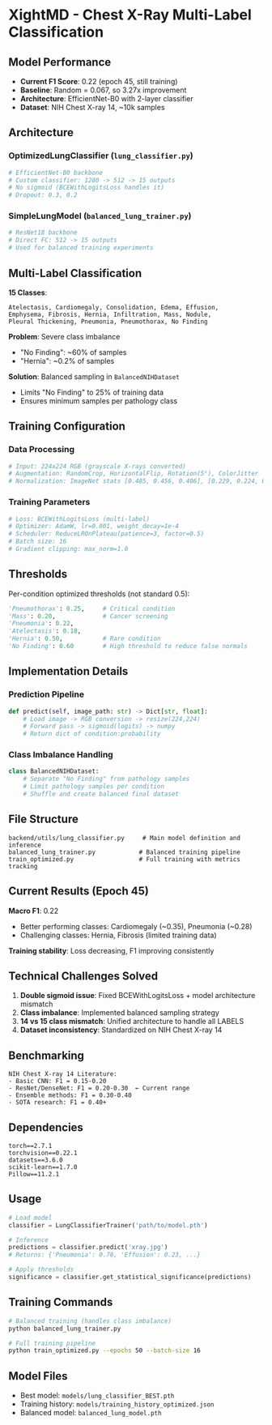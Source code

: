 
# XightMD - Chest X-Ray Multi-Label Classification

## Model Performance

- **Current F1 Score**: 0.22 (epoch 45, still training)
- **Baseline**: Random = 0.067, so 3.27x improvement
- **Architecture**: EfficientNet-B0 with 2-layer classifier
- **Dataset**: NIH Chest X-ray 14, ~10k samples

## Architecture

### OptimizedLungClassifier (`lung_classifier.py`)
```python
# EfficientNet-B0 backbone
# Custom classifier: 1280 -> 512 -> 15 outputs
# No sigmoid (BCEWithLogitsLoss handles it)
# Dropout: 0.3, 0.2
```

### SimpleLungModel (`balanced_lung_trainer.py`)
```python
# ResNet18 backbone  
# Direct FC: 512 -> 15 outputs
# Used for balanced training experiments
```

## Multi-Label Classification

**15 Classes**:
```
Atelectasis, Cardiomegaly, Consolidation, Edema, Effusion, 
Emphysema, Fibrosis, Hernia, Infiltration, Mass, Nodule, 
Pleural Thickening, Pneumonia, Pneumothorax, No Finding
```

**Problem**: Severe class imbalance
- "No Finding": ~60% of samples
- "Hernia": ~0.2% of samples

**Solution**: Balanced sampling in `BalancedNIHDataset`
- Limits "No Finding" to 25% of training data
- Ensures minimum samples per pathology class

## Training Configuration

### Data Processing
```python
# Input: 224x224 RGB (grayscale X-rays converted)
# Augmentation: RandomCrop, HorizontalFlip, Rotation(5°), ColorJitter
# Normalization: ImageNet stats [0.485, 0.456, 0.406], [0.229, 0.224, 0.225]
```

### Training Parameters
```python
# Loss: BCEWithLogitsLoss (multi-label)
# Optimizer: AdamW, lr=0.001, weight_decay=1e-4
# Scheduler: ReduceLROnPlateau(patience=3, factor=0.5)
# Batch size: 16
# Gradient clipping: max_norm=1.0
```

## Thresholds

Per-condition optimized thresholds (not standard 0.5):
```python
'Pneumothorax': 0.25,     # Critical condition
'Mass': 0.20,             # Cancer screening
'Pneumonia': 0.22,        
'Atelectasis': 0.18,
'Hernia': 0.50,           # Rare condition
'No Finding': 0.60        # High threshold to reduce false normals
```

## Implementation Details

### Prediction Pipeline
```python
def predict(self, image_path: str) -> Dict[str, float]:
    # Load image -> RGB conversion -> resize(224,224)
    # Forward pass -> sigmoid(logits) -> numpy
    # Return dict of condition:probability
```

### Class Imbalance Handling
```python
class BalancedNIHDataset:
    # Separate "No Finding" from pathology samples
    # Limit pathology samples per condition
    # Shuffle and create balanced final dataset
```

## File Structure

```
backend/utils/lung_classifier.py     # Main model definition and inference
balanced_lung_trainer.py            # Balanced training pipeline
train_optimized.py                  # Full training with metrics tracking
```

## Current Results (Epoch 45)

**Macro F1**: 0.22
- Better performing classes: Cardiomegaly (~0.35), Pneumonia (~0.28)
- Challenging classes: Hernia, Fibrosis (limited training data)

**Training stability**: Loss decreasing, F1 improving consistently

## Technical Challenges Solved

1. **Double sigmoid issue**: Fixed BCEWithLogitsLoss + model architecture mismatch
2. **Class imbalance**: Implemented balanced sampling strategy  
3. **14 vs 15 class mismatch**: Unified architecture to handle all LABELS
4. **Dataset inconsistency**: Standardized on NIH Chest X-ray 14

## Benchmarking

```
NIH Chest X-ray 14 Literature:
- Basic CNN: F1 = 0.15-0.20
- ResNet/DenseNet: F1 = 0.20-0.30  ← Current range
- Ensemble methods: F1 = 0.30-0.40
- SOTA research: F1 = 0.40+
```

## Dependencies

```
torch==2.7.1
torchvision==0.22.1
datasets==3.6.0
scikit-learn==1.7.0
Pillow==11.2.1
```

## Usage

```python
# Load model
classifier = LungClassifierTrainer('path/to/model.pth')

# Inference
predictions = classifier.predict('xray.jpg')
# Returns: {'Pneumonia': 0.78, 'Effusion': 0.23, ...}

# Apply thresholds
significance = classifier.get_statistical_significance(predictions)
```

## Training Commands

```bash
# Balanced training (handles class imbalance)
python balanced_lung_trainer.py

# Full training pipeline  
python train_optimized.py --epochs 50 --batch-size 16
```

## Model Files

- Best model: `models/lung_classifier_BEST.pth`
- Training history: `models/training_history_optimized.json`
- Balanced model: `balanced_lung_model.pth`